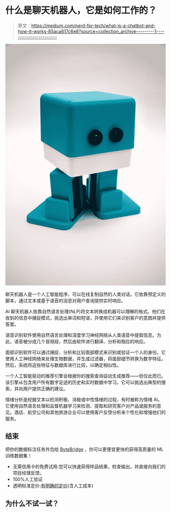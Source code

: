 # 什么是聊天机器人，它是如何工作的？

> 原文：<https://medium.com/nerd-for-tech/what-is-a-chatbot-and-how-it-works-85aca617c6e8?source=collection_archive---------1----------------------->

![](img/faf6ff0dcbbaf34f1c63034152c5c114.png)

聊天机器人是一个人工智能程序，可以在线复制自然的人类对话。它依靠预定义的脚本，通过文本或基于语音的消息对用户查询提供实时响应。

AI 聊天机器人依靠自然语言处理(NLP)将文本转换成机器可以理解的格式。他们在收到的信息中捕捉模式，挑选出单词和短语，并使用它们来识别客户的意图并提供答案。

语音识别软件使用自然语言处理和深度学习神经网络从人类语音中提取信息。为此，语音被分成几个音频段，然后由软件进行翻译、分析和相应的响应。

面部识别软件可以通过捕捉、分析和比较面部模式来识别或验证一个人的身份。它使用人工神经网络来处理生物数据，并生成过滤器，将面部细节转换为数字特征。然后，系统将这些特征与数据库进行比较，以确定相似性。

一个人工智能驱动的推荐引擎会根据你的搜索查询自动生成推荐——但仅此而已。该引擎从包含用户所有数字足迹的历史和实时数据中学习。它可以挑选出典型的搜索，并向用户提供正确的建议。

情绪分析是挖掘文本以检测积极、消极或中性情绪的过程，有时被称为情绪 AI。它使用自然语言处理和监督机器学习来检测、提取和研究客户对产品或服务的意见。酒店、航空公司和其他旅游企业可以使用客户反馈分析来个性化和增强他们的服务。

## 结束

把你的数据标注任务外包给 [ByteBridge](https://tinyurl.com/3phk3mbn) ，你可以更便宜更快的获得高质量的 ML 训练数据集！

*   无需信用卡的免费试用:您可以快速获得样品结果，检查输出，并直接向我们的项目经理反馈。
*   100%人工验证
*   透明标准定价:[有明确的定价](https://www.bytebridge.io/#/?module=price)(含人工成本)

## 为什么不试一试？